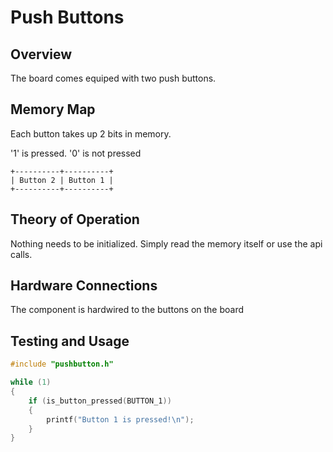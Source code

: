 # Push Buttons

## Overview

The board comes equiped with two push buttons.

## Memory Map

Each button takes up 2 bits in memory.

'1' is pressed. '0' is not pressed

```
+----------+----------+
| Button 2 | Button 1 |
+----------+----------+
```

## Theory of Operation

Nothing needs to be initialized. Simply read the memory itself or use the api calls.

## Hardware Connections

The component is hardwired to the buttons on the board

## Testing and Usage

```c
#include "pushbutton.h"

while (1)
{
	if (is_button_pressed(BUTTON_1))
	{
		printf("Button 1 is pressed!\n");
	}
}
```